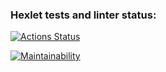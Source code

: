 ### Hexlet tests and linter status:
[![Actions Status](https://github.com/Nikita5343/python-project-49/actions/workflows/hexlet-check.yml/badge.svg)](https://github.com/Nikita5343/python-project-49/actions)

[![Maintainability](https://api.codeclimate.com/v1/badges/e0426aa8fabac2c5fcc2/maintainability)](https://codeclimate.com/github/Nikita5343/python-project-49/maintainability)